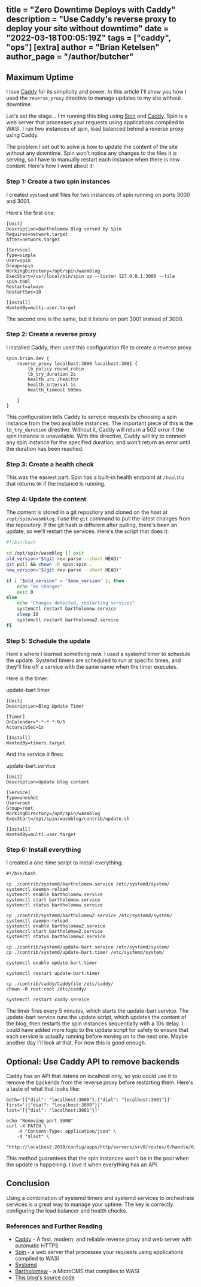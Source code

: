 title = "Zero Downtime Deploys with Caddy"
description = "Use Caddy's reverse proxy to deploy your site without downtime"
date = "2022-03-18T00:05:19Z"
tags = ["caddy", "ops"]
[extra]
author = "Brian Ketelsen"
author_page = "/author/butcher"
---

## Maximum Uptime
I love [Caddy](https://caddyserver.com/) for its simplicity and power. In this article I'll show you how I used the `reverse_proxy` directive to manage updates to my site without downtime.

Let's set the stage... I'm running this blog using [Spin](https://github.com/fermyon/spin) and [Caddy](https://caddyserver.com/). Spin is a web server that processes your requests using applications compiled to WASI. I run two instances of spin, load balanced behind a reverse proxy using Caddy.

The problem I set out to solve is how to update the content of the site without any downtime. Spin won't notice any changes to the files it is serving, so I have to manually restart each instance when there is new content. Here's how I went about it:

### Step 1: Create a two spin instances

I created `systemd` unit files for two instances of spin running on ports 3000 and 3001.

Here's the first one:

```
[Unit]
Description=Bartholomew Blog served by Spin
Requires=network.target
After=network.target

[Service]
Type=simple
User=spin
Group=spin
WorkingDirectory=/opt/spin/wasmblog
ExecStart=/usr/local/bin/spin up --listen 127.0.0.1:3000 --file spin.toml
Restart=always
RestartSec=10

[Install]
WantedBy=multi-user.target
```

The second one is the same, but it listens on port 3001 instead of 3000.

### Step 2: Create a reverse proxy

I installed Caddy, then used this configuration file to create a reverse proxy.

```
spin.brian.dev {
	reverse_proxy localhost:3000 localhost:3001 {
        lb_policy round_robin
        lb_try_duration 2s
        health_uri /healthz
        health_interval 1s
        health_timeout 500ms

    }
}
```
This configuration tells Caddy to service requests by choosing a spin instance from the two available instances. The important piece of this is the `lb_try_duration` directive. Without it, Caddy will return a 502 error if the spin instance is unavailable. With this directive, Caddy will try to connect any spin instance for the specified duration, and won't return an error until the duration has been reached.

### Step 3: Create a health check

This was the easiest part. Spin has a built-in health endpoint at `/healthz` that returns `OK` if the instance is running.

### Step 4: Update the content

The content is stored in a git repository and cloned on the host at `/opt/spin/wasmblog`. I use the `git` command to pull the latest changes from the repository. If the git hash is different after pulling, there's been an update, so we'll restart the services. Here's the script that does it:

```bash
#!/bin/bash

cd /opt/spin/wasmblog || exit
old_version="$(git rev-parse --short HEAD)"
git pull && chown -R spin:spin .
new_version="$(git rev-parse --short HEAD)"

if [ "$old_version" = "$new_version" ]; then
    echo "No changes"
    exit 0
else
    echo "Changes detected, restarting services"
    systemctl restart bartholomew.service
    sleep 10
    systemctl restart bartholomew2.service
fi

```

### Step 5: Schedule the update

Here's where I learned something new. I used a systemd timer to schedule the update. Systemd timers are scheduled to run at specific times, and they'll fire off a service with the same name when the timer executes.

Here is the timer:

update-bart.timer
```
[Unit]
Description=Blog Update Timer

[Timer]
OnCalendar=*-*-* *:0/5
AccuracySec=1s

[Install]
WantedBy=timers.target
```

And the service it fires:

update-bart.service
```
[Unit]
Description=Update blog content

[Service]
Type=oneshot
User=root
Group=root
WorkingDirectory=/opt/spin/wasmblog
ExecStart=/opt/spin/wasmblog/contrib/update.sh

[Install]
WantedBy=multi-user.target

```

### Step 6: Install everything

I created a one-time script to install everything.

```
#!/bin/bash

cp ./contrib/systemd/bartholomew.service /etc/systemd/system/
systemctl daemon-reload
systemctl enable bartholomew.service
systemctl start bartholomew.service
systemctl status bartholomew.service

cp ./contrib/systemd/bartholomew2.service /etc/systemd/system/
systemctl daemon-reload
systemctl enable bartholomew2.service
systemctl start bartholomew2.service
systemctl status bartholomew2.service

cp ./contrib/systemd/update-bart.service /etc/systemd/system/
cp ./contrib/systemd/update-bart.timer /etc/systemd/system/

systemctl enable update-bart.timer

systemctl restart update-bart.timer

cp ./contrib/caddy/Caddyfile /etc/caddy/
chown -R root:root /etc/caddy/

systemctl restart caddy.service
```

The timer fires every 5 minutes, which starts the update-bart service. The update-bart service runs the update script, which updates the content of the blog, then restarts the spin instances sequentially with a 10s delay. I could have added more logic to the update script for safety to ensure that each service is actually running before moving on to the next one. Maybe another day I'll look at that. For now this is good enough.

## Optional: Use Caddy API to remove backends

Caddy has an API that listens on localhost only, so you could use it to remove the backends from the reverse proxy before restarting them.  Here's a taste of what that looks like:

```
both='[{"dial": "localhost:3000"},{"dial": "localhost:3001"}]'
first='[{"dial": "localhost:3000"}]'
last='[{"dial": "localhost:3001"}]'

echo "Removing port 3000"
curl -X PATCH \
    -H "Content-Type: application/json" \
    -d "$last" \
    "http://localhost:2019/config/apps/http/servers/srv0/routes/0/handle/0/routes/0/handle/0/upstreams"

```
This method guarantees that the spin instances won't be in the pool when the update is happening. I love it when everything has an API.
## Conclusion

Using a combination of systemd timers and systemd services to orchestrate services is a great way to manage your uptime. The key is correctly configuring the load balancer and health checks.

### References and Further Reading

* [Caddy](https://caddyserver.com/) - A fast, modern, and reliable reverse proxy and web server with automatic HTTPS
* [Spin](https://github.com/fermyon/spin) - a web server that processes your requests using applications compiled to WASI
* [Systemd](https://www.freedesktop.org/wiki/Software/systemd/)
* [Bartholomew](https://github.com/fermyon/bartholomew) - a MicroCMS that compiles to WASI
* [This blog's source code](https://github.com/bketelsen/wasmblog)


